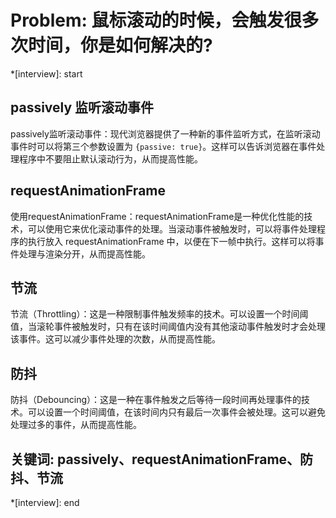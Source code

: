 # Problem: 鼠标滚动的时候，会触发很多次时间，你是如何解决的?

*[interview]: start
## passively 监听滚动事件
passively监听滚动事件：现代浏览器提供了一种新的事件监听方式，在监听滚动事件时可以将第三个参数设置为 `{passive: true}`。这样可以告诉浏览器在事件处理程序中不要阻止默认滚动行为，从而提高性能。

## requestAnimationFrame
使用requestAnimationFrame：requestAnimationFrame是一种优化性能的技术，可以使用它来优化滚动事件的处理。当滚动事件被触发时，可以将事件处理程序的执行放入 requestAnimationFrame 中，以便在下一帧中执行。这样可以将事件处理与渲染分开，从而提高性能。

## 节流
节流（Throttling）：这是一种限制事件触发频率的技术。可以设置一个时间阈值，当滚轮事件被触发时，只有在该时间阈值内没有其他滚动事件触发时才会处理该事件。这可以减少事件处理的次数，从而提高性能。

## 防抖
防抖（Debouncing）：这是一种在事件触发之后等待一段时间再处理事件的技术。可以设置一个时间阈值，在该时间内只有最后一次事件会被处理。这可以避免处理过多的事件，从而提高性能。

## 关键词: passively、requestAnimationFrame、防抖、节流
*[interview]: end
